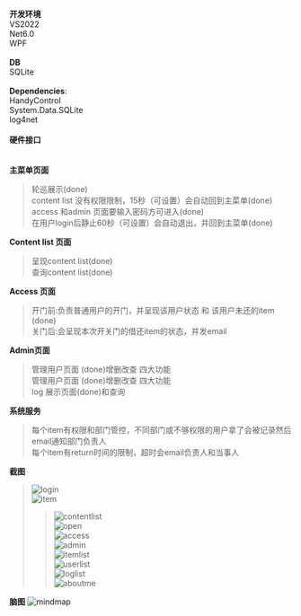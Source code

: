 **开发环境**<br/>
VS2022<br/> Net6.0<br/> WPF<br/><br/>
**DB**<br/>
SQLite<br/>
<br/>
**Dependencies**:<br/>
HandyControl<br/>
System.Data.SQLite<br/>
log4net<br/>
<br/>
**硬件接口**<br/>
<br/>
<br/>
**主菜单页面**<br/>
>轮巡展示(done)<br/>
>content list 没有权限限制，15秒（可设置）会自动回到主菜单(done)<br/>
>access 和admin 页面要输入密码方可进入(done)<br/>
>在用户login后静止60秒（可设置）会自动退出，并回到主菜单(done)<br/>

**Content list 页面**<br/>
>呈现content list(done)<br/>
>查询content list(done)<br/>

**Access 页面**<br/>
>开门前:负责普通用户的开门，并呈现该用户状态 和 该用户未还的item (done)<br/>
>关门后:会呈现本次开关门的借还item的状态，并发email<br/>

**Admin页面**<br/>
>管理用户页面 (done)增删改查 四大功能<br/>
>管理用户页面 (done)增删改查 四大功能<br/>
>log 展示页面(done)和查询<br/>

**系统服务**<br/>
>每个item有权限和部门管控，不同部门或不够权限的用户拿了会被记录然后email通知部门负责人<br/>
>每个item有return时间的限制，超时会email负责人和当事人<br/>

**截图**<br/>
>![login](https://github.com/Xpert-dev-sg/Xpert-App2/blob/main/print_screen/login.png)<br/>
>![item](https://github.com/Xpert-dev-sg/Xpert-App2/blob/main/print_screen/item.png)<br/>
>>![contentlist](https://github.com/Xpert-dev-sg/Xpert-App2/blob/main/print_screen/contentlist.png)<br/>
>![open](https://github.com/Xpert-dev-sg/Xpert-App2/blob/main/print_screen/open.png)<br/>
>>![access](https://github.com/Xpert-dev-sg/Xpert-App2/blob/main/print_screen/access.png)<br/>
>![admin](https://github.com/Xpert-dev-sg/Xpert-App2/blob/main/print_screen/admin.png)<br/>
>>![itemlist](https://github.com/Xpert-dev-sg/Xpert-App2/blob/main/print_screen/itemlist.png)<br/>
>>![userlist](https://github.com/Xpert-dev-sg/Xpert-App2/blob/main/print_screen/userlist.png)<br/>
>>![loglist](https://github.com/Xpert-dev-sg/Xpert-App2/blob/main/print_screen/loglist.png)<br/>
![aboutme](https://github.com/Xpert-dev-sg/Xpert-App2/blob/main/print_screen/aboutme.png)<br/>





**脑图**
![mindmap](https://github.com/Xpert-dev-sg/Xpert-App2/blob/main/RFID%2Bsystem.png)
